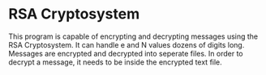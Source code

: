 # RSA Cryptosystem
  This program is capable of encrypting and decrypting messages using the RSA Cryptosystem. It can handle e and N values dozens of digits long. Messages are encrypted and decrypted into seperate files. In order to decrypt a message, it needs to be inside the encrypted text file.
 
